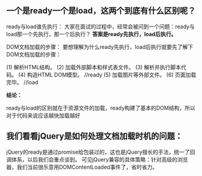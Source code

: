 ## 一个是ready一个是load，这两个到底有什么区别呢？
ready与load谁先执行：
大家在面试的过程中，经常会被问到一个问题：ready与load那一个先执行，那一个后执行？
**答案是ready先执行，load后执行。**

DOM文档加载的步骤：
要想理解为什么ready先执行，load后执行就要先了解下DOM文档加载的步骤：

(1) 解析HTML结构。
(2) 加载外部脚本和样式表文件。
(3) 解析并执行脚本代码。
(4) 构造HTML DOM模型。       //ready
(5) 加载图片等外部文件。
(6) 页面加载完毕。           //load

**结论：**

ready与load的区别就在于资源文件的加载，ready构建了基本的DOM结构，所以对于代码来说应该越快加载越好


## 我们看看jQuery是如何处理文档加载时机的问题：

<script>
jQuery.ready.promise = function(obj) {
  if (!readyList) {
    readyList = jQuery.Deferred();
    
    if (document.readyState === 'complete') {
      // Handle it asynchronously to allow scripts the opportunity to delay ready
      setTimeout(jQuery.ready)
    } else {
      document.addEventListener('DOMContentLoaded', completed, false);
      window.addEventListener('load', completed, false);
    }
  }

  return readyList.promise(obj);
}
</script>

jQuery的ready是通过promise给包装过的，这也是jQuery擅长的手法，统一了回调体系，以后我们会重点谈到。
可见jQuery兼容的具体策略：针对高级的浏览器，我们当前很乐意用DOMContentLoaded事件了，省时省力。

